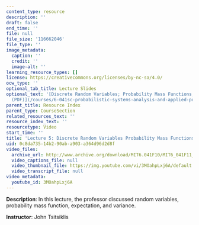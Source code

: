 ```yaml
---
content_type: resource
description: ''
draft: false
end_time: ''
file: null
file_size: '116662046'
file_type: ''
image_metadata:
  caption: ''
  credit: ''
  image-alt: ''
learning_resource_types: []
license: https://creativecommons.org/licenses/by-nc-sa/4.0/
ocw_type: ''
optional_tab_title: Lecture Slides
optional_text: '[Discrete Random Variables; Probability Mass Functions; Expectations
  (PDF)](/courses/6-041sc-probabilistic-systems-analysis-and-applied-probability-fall-2013/resources/mit6_041scf13_l05)'
parent_title: Resource Index
parent_type: CourseSection
related_resources_text: ''
resource_index_text: ''
resourcetype: Video
start_time: ''
title: 'Lecture 5: Discrete Random Variables Probability Mass Functions Expectations'
uid: 0c8da735-14b2-90ab-a903-a364d96d2d8f
video_files:
  archive_url: http://www.archive.org/download/MIT6.041F10/MIT6_041F11_lec05_300k.mp4
  video_captions_file: null
  video_thumbnail_file: https://img.youtube.com/vi/3MOahpLxj6A/default.jpg
  video_transcript_file: null
video_metadata:
  youtube_id: 3MOahpLxj6A
---
```

**Description**: In this lecture, the professor discussed random variables, probability mass function, expectation, and variance.

**Instructor**: John Tsitsiklis